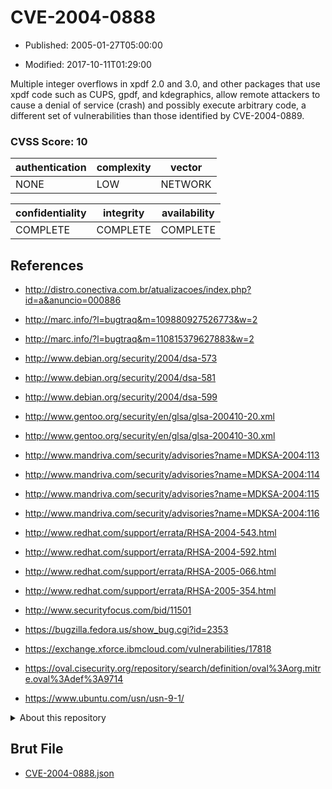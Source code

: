 # CVE-2004-0888

- Published: 2005-01-27T05:00:00

- Modified: 2017-10-11T01:29:00

Multiple integer overflows in xpdf 2.0 and 3.0, and other packages that use xpdf code such as CUPS, gpdf, and kdegraphics, allow remote attackers to cause a denial of service (crash) and possibly execute arbitrary code, a different set of vulnerabilities than those identified by CVE-2004-0889.

### CVSS Score: **10**

| authentication | complexity | vector |
| --- | --- | --- |
| NONE | LOW | NETWORK |

| confidentiality | integrity | availability |
| --- | --- | --- |
| COMPLETE | COMPLETE | COMPLETE |

## References

* http://distro.conectiva.com.br/atualizacoes/index.php?id=a&anuncio=000886

* http://marc.info/?l=bugtraq&m=109880927526773&w=2

* http://marc.info/?l=bugtraq&m=110815379627883&w=2

* http://www.debian.org/security/2004/dsa-573

* http://www.debian.org/security/2004/dsa-581

* http://www.debian.org/security/2004/dsa-599

* http://www.gentoo.org/security/en/glsa/glsa-200410-20.xml

* http://www.gentoo.org/security/en/glsa/glsa-200410-30.xml

* http://www.mandriva.com/security/advisories?name=MDKSA-2004:113

* http://www.mandriva.com/security/advisories?name=MDKSA-2004:114

* http://www.mandriva.com/security/advisories?name=MDKSA-2004:115

* http://www.mandriva.com/security/advisories?name=MDKSA-2004:116

* http://www.redhat.com/support/errata/RHSA-2004-543.html

* http://www.redhat.com/support/errata/RHSA-2004-592.html

* http://www.redhat.com/support/errata/RHSA-2005-066.html

* http://www.redhat.com/support/errata/RHSA-2005-354.html

* http://www.securityfocus.com/bid/11501

* https://bugzilla.fedora.us/show_bug.cgi?id=2353

* https://exchange.xforce.ibmcloud.com/vulnerabilities/17818

* https://oval.cisecurity.org/repository/search/definition/oval%3Aorg.mitre.oval%3Adef%3A9714

* https://www.ubuntu.com/usn/usn-9-1/

<details>
<summary>About this repository</summary> 

  This repository is part of the project [Live Hack CVE](https://github.com/Live-Hack-CVE). Main website can be found [www.live-hack.org](https://www.live-hack.org) 
  
  Made by [Sn0wAlice](https://github.com/Sn0wAlice) for the people that care about security and need to have a feed of the latest CVEs. Hope you enjoy it, don't forget to star the repo and follow me on [Twitter](https://twitter.com/Sn0wAlice) and [Github](https://github.com/Sn0wAlice). And that is my [personnal website](https://www.alice-snow.me/)

  - [Home Page](https://github.com/Live-Hack-CVE)
  - [Framework](https://github.com/Live-Hack-CVE/cve-framework)
  - [CVE database](https://github.com/Live-Hack-CVE/full_database)
  - [Changelog](https://github.com/Live-Hack-CVE/Changelog)
</details>

## Brut File

* [CVE-2004-0888.json](https://raw.githubusercontent.com/Live-Hack-CVE/full_database/main/cves/2004/CVE-2004-0888.json)

